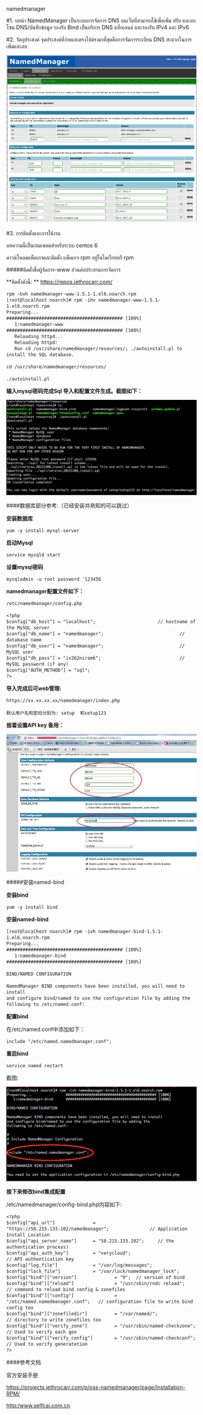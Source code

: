 namedmanager


#1. บทนำ NamedManager เป็นระบบการจัดการ DNS บนเว็บที่สามารถใช้เพื่อเพิ่ม ปรับ และลบโซน DNS/บันทึกข้อมูล รองรับ Bind เป็นบริการ DNS แบ็กเอนด์ และรองรับ IPv4 และ IPv6

#2. วัตถุประสงค์ จุดประสงค์ที่ง่ายและตรงไปตรงมาที่สุดคือการจัดการระเบียน DNS สะดวกในการเพิ่มและลบ

![Alt text](img/first.png "前台管理截图")

#3. การติดตั้งและการใช้งาน

บทความนี้เป็นเทมเพลตสำหรับระบบ centos 6

ดาวน์โหลดแพ็คเกจและติดตั้ง แพ็คเกจ rpm อยู่ในไดเร็กทอรี rpm

#####ติดตั้งชื่อผู้จัดการ-www ส่วนต่อประสานการจัดการ

**ติดตั้งดังนี้: **
https://repos.jethrocarr.com/

	rpm -Uvh namedmanager-www-1.5.1-1.el6.noarch.rpm
	[root@localhost noarch]# rpm -ihv namedmanager-www-1.5.1-1.el6.noarch.rpm 
	Preparing...                ########################################### [100%]
	   1:namedmanager-www       ########################################### [100%]
	   Reloading httpd...
	   Reloading httpd: 
	   Run cd /usr/share/namedmanager/resources/; ./autoinstall.pl to install the SQL database.

	cd /usr/share/namedmanager/resources/

	./autoinstall.pl

**输入mysql密码完成Sql 导入和配置文件生成。截图如下：**

![Alt text](img/importsql.png "导入sql语名")

####数据库部分参考:（已经安装并熟知的可以跳过）
    
**安装数据库**

	yum -y install mysql-server

**启动Mysql**

	service mysqld start

**设置mysql密码**

	mysqladmin -u root password '123456

**namedmanager配置文件如下：**

	/etc/namedmanager/config.php

	<?php
	$config["db_host"] = "localhost";                       // hostname of the MySQL server
	$config["db_name"] = "namedmanager";                            // database name
	$config["db_user"] = "namedmanager";                            // MySQL user
	$config["db_pass"] = "iv262niram6";                             // MySQL password (if any)
	$config["AUTH_METHOD"] = "sql";
	?>

**导入完成后可web管理:**

	https://xx.xx.xx.xx/namedmanager/index.php

	默认用户名和密码分别为: setup  和setup123

**接着设置API key 备用：**

![Alt text](img/api.png "api设置")


#####安装named-bind

**安装bind**
	
	yum -y install bind

**安装named-bind**

	[root@localhost noarch]# rpm -ivh namedmanager-bind-1.5.1-1.el6.noarch.rpm 
	Preparing...                ########################################### [100%]
	   1:namedmanager-bind      ########################################### [100%]

	BIND/NAMED CONFIGURATION

	NamedManager BIND components have been installed, you will need to install
	and configure bind/named to use the configuration file by adding the
	following to /etc/named.conf:

**配置bind**

在/etc/named.conf中添加如下：
	
	include "/etc/named.namedmanager.conf";

**重启bind**

	service named restart

截图:

![Alt text](img/named_bind.png "named-bind安装")	

**接下来修改bind集成配置**

/etc/namedmanager/config-bind.php内容如下:
	
	<?php
	$config["api_url"]              = "https://58.215.133.102/namedmanager";               // Application Install Location
	$config["api_server_name"]      = "58.215.133.102";     // the authentication process)
	$config["api_auth_key"]         = "verycloud";                                 // API authentication key
	$config["log_file"]             = "/var/log/messages";
	$config["lock_file"]            = "/var/lock/namedmanager_lock";
	$config["bind"]["version"]              = "9";  // version of bind 
	$config["bind"]["reload"]               = "/usr/sbin/rndc reload";           // command to reload bind config & zonefiles
	$config["bind"]["config"]               = "/etc/named.namedmanager.conf";   // configuration file to write bind config too
	$config["bind"]["zonefiledir"]          = "/var/named/";                        // directory to write zonefiles too
	$config["bind"]["verify_zone"]          = "/usr/sbin/named-checkzone";          // Used to verify each gen
	$config["bind"]["verify_config"]        = "/usr/sbin/named-checkconf";          // Used to verify generatetion
	?> 



####参考文档

官方安装手册

<https://projects.jethrocarr.com/p/oss-namedmanager/page/Installation-RPM/>

<http:/www.selfcai.com.cn>

